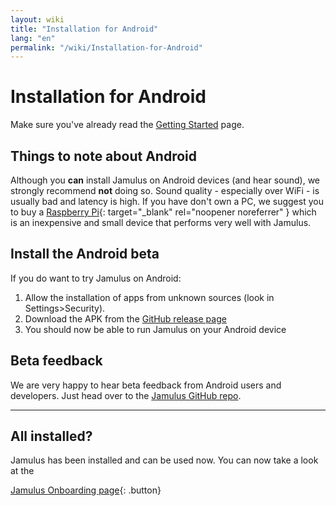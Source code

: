 ```yaml
---
layout: wiki
title: "Installation for Android"
lang: "en"
permalink: "/wiki/Installation-for-Android"
---
```


# Installation for Android

Make sure you've already read the [Getting Started](Getting-Started) page.

## Things to note about Android

Although you **can** install Jamulus on Android devices (and hear sound), we strongly recommend **not** doing so. Sound quality - especially over WiFi - is usually bad and latency is high. If you have don't own a PC, we suggest you to buy a [Raspberry Pi](https://www.raspberrypi.org/){: target="_blank" rel="noopener noreferrer" } which is an inexpensive and small device that performs very well with Jamulus.

## Install the Android beta

If you do want to try Jamulus on Android:

1. Allow the installation of apps from unknown sources (look in Settings>Security).
1. Download the APK from the [GitHub release page](https://github.com/corrados/jamulus/releases/tag/latest)
1. You should now be able to run Jamulus on your Android device

## Beta feedback

We are very happy to hear beta feedback from Android users and developers. Just head over to the [Jamulus GitHub repo](https://github.com/jamulussoftware/jamulus/).

***

## All installed?
Jamulus has been installed and can be used now. You can now take a look at the

[Jamulus Onboarding page](Onboarding){: .button}

